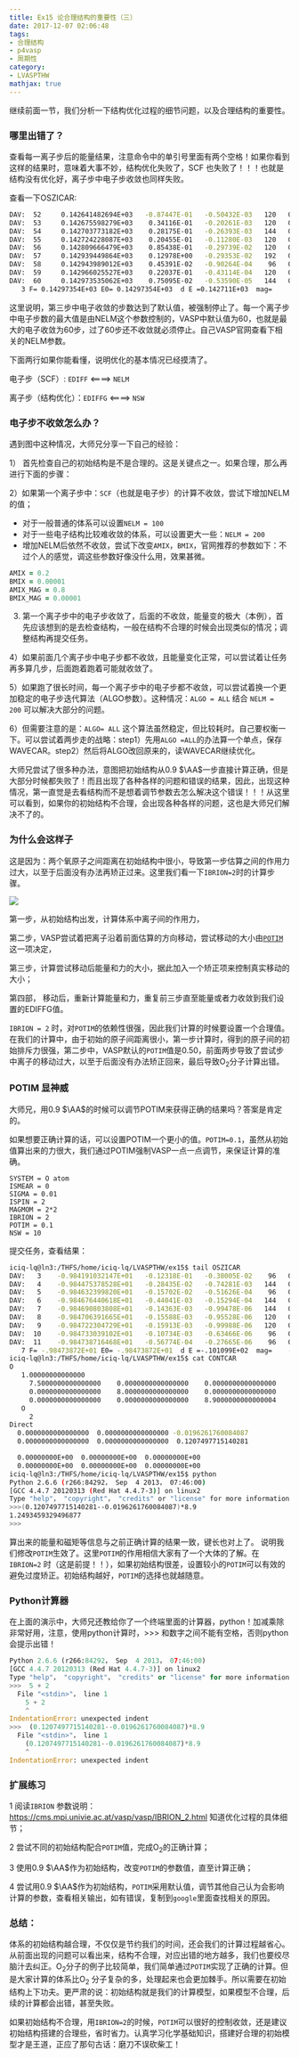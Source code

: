 ```yaml
---
title: Ex15 论合理结构的重要性（三）
date: 2017-12-07 02:06:48
tags: 
- 合理结构
- p4vasp
- 周期性
category:
- LVASPTHW
mathjax: true
---
```




继续前面一节，我们分析一下结构优化过程的细节问题，以及合理结构的重要性。



### 哪里出错了？

查看每一离子步后的能量结果，注意命令中的单引号里面有两个空格！如果你看到这样的结果时，意味着大事不妙，结构优化失败了，SCF 也失败了！！！也就是结构没有优化好，离子步中电子步收敛也同样失败。




查看一下OSZICAR:

```bash
DAV:  52     0.142641482694E+03   -0.87447E-01   -0.50432E-03   120   0.175E-01    0.188E+00
DAV:  53     0.142675598279E+03    0.34116E-01   -0.20261E-03   120   0.869E-02    0.185E+00
DAV:  54     0.142703773182E+03    0.28175E-01   -0.26393E-03   144   0.121E-01    0.190E+00
DAV:  55     0.142724228087E+03    0.20455E-01   -0.11280E-03   120   0.795E-02    0.193E+00
DAV:  56     0.142809666479E+03    0.85438E-01   -0.29739E-02   120   0.433E-01    0.211E+00
DAV:  57     0.142939449864E+03    0.12978E+00   -0.29353E-02   192   0.367E-01    0.196E+00
DAV:  58     0.142943989012E+03    0.45391E-02   -0.90264E-04    96   0.810E-02    0.193E+00
DAV:  59     0.142966025527E+03    0.22037E-01   -0.43114E-04   120   0.704E-02    0.196E+00
DAV:  60     0.142973535062E+03    0.75095E-02   -0.53590E-05   144   0.234E-02
   3 F= 0.14297354E+03 E0= 0.14297354E+03  d E =0.142711E+03  mag=     0.0441
```



这里说明，第三步中电子收敛的步数达到了默认值，被强制停止了。每一个离子步中电子步数的最大值是由NELM这个参数控制的，VASP中默认值为60，也就是最大的电子收敛为60步，过了60步还不收敛就必须停止。自己VASP官网查看下相关的NELM参数。

下面两行如果你能看懂，说明优化的基本情况已经摸清了。

 

电子步（SCF）: `EDIFF` <====> `NELM `

离子步（结构优化）：`EDIFFG` <====> `NSW`

 

### 电子步不收敛怎么办？

遇到图中这种情况，大师兄分享一下自己的经验：

1） 首先检查自己的初始结构是不是合理的。这是关键点之一。如果合理，那么再进行下面的步骤：

2）如果第一个离子步中：`SCF`（也就是电子步）的计算不收敛，尝试下增加NELM的值；

* 对于一般普通的体系可以设置`NELM = 100`
* 对于一些电子结构比较难收敛的体系，可以设置更大一些：`NELM = 200`
* 增加NELM后依然不收敛，尝试下改变`AMIX`，`BMIX`，官网推荐的参数如下：不过个人的感觉，调这些参数好像没什么用，效果甚微。

```fortran
AMIX = 0.2
BMIX = 0.00001
AMIX_MAG = 0.8
BMIX_MAG = 0.00001
```

3) 第一个离子步中的电子步收敛了，后面的不收敛，能量变的极大（本例），首先应该想到的是去检查结构，一般在结构不合理的时候会出现类似的情况；调整结构再提交任务。

4）如果前面几个离子步中电子步都不收敛，且能量变化正常，可以尝试着让任务再多算几步，后面跑着跑着可能就收敛了。

5）如果跑了很长时间，每一个离子步中的电子步都不收敛，可以尝试着换一个更加稳定的电子步迭代算法（ALGO参数）。这种情况：`ALGO = ALL`  结合 `NELM = 200` 可以解决大部分的问题。

6）但需要注意的是：`ALGO= ALL` 这个算法虽然稳定，但比较耗时。自己要权衡一下。可以尝试着两步走的战略：step1）先用`ALGO =ALL`的办法算一个单点，保存WAVECAR。step2）然后将ALGO改回原来的，读WAVECAR继续优化。



大师兄尝试了很多种办法，意图把初始结构从0.9 $\AA$一步直接计算正确，但是大部分时候都失败了！而且出现了各种各样的问题和错误的结果，因此，出现这种情况，第一直觉是去看结构而不是想着调节参数去怎么解决这个错误！！！从这里可以看到，如果你的初始结构不合理，会出现各种各样的问题，这也是大师兄们解决不了的。

 

### 为什么会这样子

这是因为：两个氧原子之间距离在初始结构中很小，导致第一步估算之间的作用力过大，以至于后面没有办法再矫正过来。这里我们看一下`IBRION=2`时的计算步骤。

 ![](ex15/ex15-1.jpeg)



第一步，从初始结构出发，计算体系中离子间的作用力，

第二步，VASP尝试着把离子沿着前面估算的方向移动，尝试移动的大小由[`POTIM`](https://cms.mpi.univie.ac.at/wiki/index.php/POTIM)这一项决定，

第三步，计算尝试移动后能量和力的大小，据此加入一个矫正项来控制真实移动的大小；

第四部， 移动后，重新计算能量和力，重复前三步直至能量或者力收敛到我们设置的EDIFFG值。

 

`IBRION = 2` 时，对`POTIM`的依赖性很强，因此我们计算的时候要设置一个合理值。在我们的计算中，由于初始的原子间距离很小，第一步计算时，得到的原子间的初始排斥力很强，第二步中，VASP默认的`POTIM`值是0.50，前面两步导致了尝试步中离子的移动过大，以至于后面没有办法矫正回来，最后导致O$_2$分子计算出错。



### POTIM 显神威

大师兄，用0.9 $\AA$的时候可以调节POTIM来获得正确的结果吗？答案是肯定的。

如果想要正确计算的话，可以设置POTIM一个更小的值。`POTIM=0.1`，虽然从初始值算出来的力很大，我们通过POTIM强制VASP一点一点调节，来保证计算的准确。

```
SYSTEM = O atom
ISMEAR = 0
SIGMA = 0.01
ISPIN = 2
MAGMOM = 2*2
IBRION = 2
POTIM = 0.1
NSW = 10
```

提交任务，查看结果：

```bash
iciq-lq@ln3:/THFS/home/iciq-lq/LVASPTHW/ex15$ tail OSZICAR
DAV:   3    -0.984191032147E+01   -0.12318E-01   -0.38005E-02    96   0.891E-01    0.516E-01
DAV:   4    -0.984475378528E+01   -0.28435E-02   -0.74281E-03   144   0.367E-01    0.198E-01
DAV:   5    -0.984632399820E+01   -0.15702E-02   -0.51626E-04    96   0.101E-01    0.914E-02
DAV:   6    -0.984676440618E+01   -0.44041E-03   -0.15294E-04   144   0.511E-02    0.169E-02
DAV:   7    -0.984690803808E+01   -0.14363E-03   -0.99478E-06   144   0.122E-02    0.829E-03
DAV:   8    -0.984706391665E+01   -0.15588E-03   -0.95528E-06   120   0.898E-03    0.489E-03
DAV:   9    -0.984722304729E+01   -0.15913E-03   -0.99988E-06   120   0.862E-03    0.292E-03
DAV:  10    -0.984733039102E+01   -0.10734E-03   -0.63466E-06    96   0.690E-03    0.215E-03
DAV:  11    -0.984738716468E+01   -0.56774E-04   -0.27665E-06    96   0.463E-03
   7 F= -.98473872E+01 E0= -.98473872E+01  d E =-.101099E+02  mag=    -2.0000
iciq-lq@ln3:/THFS/home/iciq-lq/LVASPTHW/ex15$ cat CONTCAR
O
   1.00000000000000
     7.5000000000000000    0.0000000000000000    0.0000000000000000
     0.0000000000000000    8.0000000000000000    0.0000000000000000
     0.0000000000000000    0.0000000000000000    8.9000000000000004
   O
     2
Direct
  0.0000000000000000  0.0000000000000000 -0.0196261760084087
  0.0000000000000000  0.0000000000000000  0.1207497715140281

  0.00000000E+00  0.00000000E+00  0.00000000E+00
  0.00000000E+00  0.00000000E+00  0.00000000E+00
iciq-lq@ln3:/THFS/home/iciq-lq/LVASPTHW/ex15$ python
Python 2.6.6 (r266:84292， Sep  4 2013， 07:46:00)
[GCC 4.4.7 20120313 (Red Hat 4.4.7-3)] on linux2
Type "help"， "copyright"， "credits" or "license" for more information.
>>>(0.1207497715140281--0.0196261760084087)*8.9
1.2493459329496877
>>>

```



算出来的能量和磁矩等信息与之前正确计算的结果一致，键长也对上了。 说明我们修改`POTIM`生效了。这里`POTIM`的作用相信大家有了一个大体的了解。在`IBRION=2` 时（这是前提！！），如果初始结构很差，设置较小的`POTIM`可以有效的避免过度矫正。初始结构越好，`POTIM`的选择也就越随意。



### Python计算器

在上面的演示中，大师兄还教给你了一个终端里面的计算器，python！加减乘除非常好用，注意，使用python计算时，>>> 和数字之间不能有空格，否则python会提示出错！

```python
Python 2.6.6 (r266:84292， Sep  4 2013， 07:46:00)
[GCC 4.4.7 20120313 (Red Hat 4.4.7-3)] on linux2
Type "help"， "copyright"， "credits" or "license" for more information.
>>>  5 + 2
  File "<stdin>"， line 1
    5 + 2
    ^
IndentationError: unexpected indent
>>>  (0.1207497715140281--0.0196261760084087)*8.9
  File "<stdin>"， line 1
    (0.1207497715140281--0.0196261760084087)*8.9
    ^
IndentationError: unexpected indent
```



### 扩展练习

 

1 阅读`IBRION` 参数说明：https://cms.mpi.univie.ac.at/vasp/vasp/IBRION_2.html 知道优化过程的具体细节；

2 尝试不同的初始结构配合`POTIM`值，完成O$_2$的正确计算；

3 使用0.9 $\AA$作为初始结构，改变`POTIM`的参数值，直至计算正确；

4 尝试用0.9 $\AA$作为初始结构，`POTIM`采用默认值，调节其他自己认为会影响计算的参数，查看相关输出，如有错误，复制到`google`里面查找相关的原因。 

 

### 总结：

 

体系的初始结构越合理，不仅仅是节约我们的时间，还会我们的计算过程越省心。从前面出现的问题可以看出来，结构不合理，对应出错的地方越多，我们也要绞尽脑汁去纠正。O$_2$分子的例子比较简单，我们简单通过`POTIM`实现了正确的计算。但是大家计算的体系比O$_2$ 分子复杂的多，处理起来也会更加棘手。所以需要在初始结构上下功夫。更严肃的说：初始结构就是我们的计算模型，如果模型不合理，后续的计算都会出错，甚至失败。

如果初始结构不合理，用`IBRION=2`的时候，`POTIM`可以很好的控制收敛，还是建议初始结构搭建的合理些，省时省力。认真学习化学基础知识，搭建好合理的初始模型才是王道，正应了那句古话：磨刀不误砍柴工！
